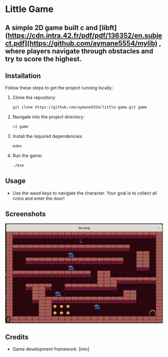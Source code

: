 # Little Game
## A simple 2D game built c and [libft](https://cdn.intra.42.fr/pdf/pdf/136352/en.subject.pdf](https://github.com/aymane5554/mylib) , where players navigate through obstacles and try to score the highest.
## Installation

Follow these steps to get the project running locally:

1. Clone the repository:
   ```bash
   git clone https://github.com/aymane5554/little-game.git game
   ```

2. Navigate into the project directory:
   ```bash
   cd game
   ```

3. Install the required dependencies:
   ```bash
   make
   ```

4. Run the game:
   ```bash
   ./exe
   ```
   
## Usage

- Use the wasd keys to navigate the character.
Your goal is to collect all coins and enter the door!
## Screenshots

![Game Screenshot](screenshot.png)
## Credits

- Game development framework: [mlx]
